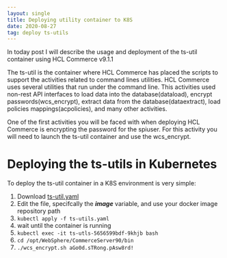 ```yaml
---
layout: single
title: Deploying utility container to K8S
date: 2020-08-27
tag: deploy ts-utils
---
```

In today post I will describe the usage and deployment of the ts-util container using HCL Commerce v9.1.1

The ts-util is the container where HCL Commerce has placed the scripts to support the activities related to command lines utilities. HCL Commerce uses several utilities that run under the command line. This activities used non-rest API interfaces to load data into the database(dataload), encrypt passwords(wcs_encrypt), extract data from the database(dataextract), load policies mappings(acpolicies), and many other activities.

One of the first activities you will be faced with when deploying HCL Commerce is encrypting the password for the spiuser. For this activity you will need to launch the ts-util container and use the wcs_encrypt.

# Deploying the ts-utils in Kubernetes
To deploy the ts-util container in a K8S environment is very simple:

1. Download [ts-util.yaml](/../assets/2020/hcl_commerce/ts-utils.yaml)
1. Edit the file, specifcally the ***image*** variable, and use your docker image repository path
1. `kubectl apply -f ts-utils.yaml`
1. wait until the container is running
1. `kubectl exec -it ts-utls-5656599bdf-9khjb bash`
1. `cd /opt/WebSphere/CommerceServer90/bin`
1. `./wcs_encrypt.sh aGo0d.sTRong.pAsw8rd!`
